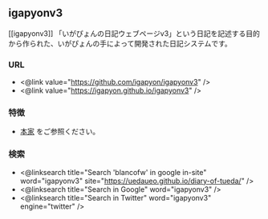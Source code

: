 ## igapyonv3

[[igapyonv3]] 「いがぴょんの日記ウェブページv3」という日記を記述する目的から作られた、いがぴょんの手によって開発された日記システムです。

### URL

* <@link value="https://github.com/igapyon/igapyonv3" />
* <@link value="https://igapyon.github.io/igapyonv3" />

### 特徴

* [本家](https://www.igapyon.jp/igapyon/diary/keyword/igapyonv3.html) をご参照ください。

### 検索

* <@linksearch title="Search 'blancofw' in google in-site" word="igapyonv3" site="https://uedaueo.github.io/diary-of-tueda/" />
* <@linksearch title="Search in Google" word="igapyonv3" />
* <@linksearch title="Search in Twitter" word="igapyonv3" engine="twitter" />
